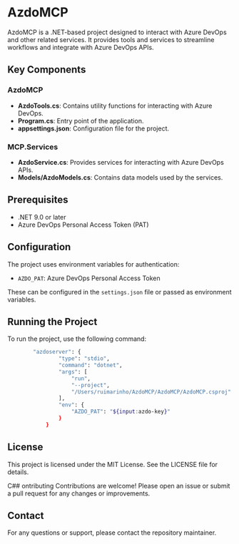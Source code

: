 # AzdoMCP

AzdoMCP is a .NET-based project designed to interact with Azure DevOps and other related services. It provides tools and services to streamline workflows and integrate with Azure DevOps APIs.

## Key Components

### AzdoMCP
- **AzdoTools.cs**: Contains utility functions for interacting with Azure DevOps.
- **Program.cs**: Entry point of the application.
- **appsettings.json**: Configuration file for the project.

### MCP.Services
- **AzdoService.cs**: Provides services for interacting with Azure DevOps APIs.
- **Models/AzdoModels.cs**: Contains data models used by the services.

## Prerequisites

- .NET 9.0 or later
- Azure DevOps Personal Access Token (PAT)

## Configuration

The project uses environment variables for authentication:

- `AZDO_PAT`: Azure DevOps Personal Access Token

These can be configured in the `settings.json` file or passed as environment variables.

## Running the Project

To run the project, use the following command:

```bash
        "azdoserver": {
                "type": "stdio",
                "command": "dotnet",
                "args": [
                    "run",
                    "--project",
                    "/Users/ruimarinho/AzdoMCP/AzdoMCP/AzdoMCP.csproj"
                ],
                "env": {
                    "AZDO_PAT": "${input:azdo-key}"
                }
            }
```
## License
This project is licensed under the MIT License. See the LICENSE file for details.

C## ontributing
Contributions are welcome! Please open an issue or submit a pull request for any changes or improvements.

## Contact
For any questions or support, please contact the repository maintainer.